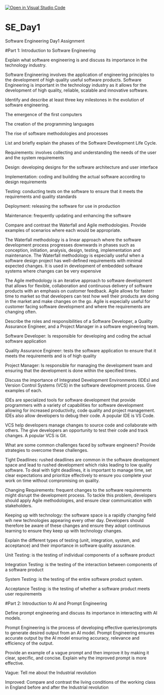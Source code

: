 [![Open in Visual Studio Code](https://classroom.github.com/assets/open-in-vscode-2e0aaae1b6195c2367325f4f02e2d04e9abb55f0b24a779b69b11b9e10269abc.svg)](https://classroom.github.com/online_ide?assignment_repo_id=15535772&assignment_repo_type=AssignmentRepo)
# SE_Day1
Software Engineering Day1 Assignment

#Part 1: Introduction to Software Engineering

Explain what software engineering is and discuss its importance in the technology industry.

Software Engineering involves the application of engineering principles to the development of high quality useful software products. Software Engineering is important in the technology industry as it allows for the development of high quality, reliable, scalable and innovative software.

Identify and describe at least three key milestones in the evolution of software engineering.

The emergence of the first computers

The creation of the programming languages

The rise of software methodologies and processes

List and briefly explain the phases of the Software Development Life Cycle.

Requirements: involves collecting and understanding the needs of the user and the system requirements

Design: developing designs for the software architecture and user interface

Implementation: coding and building the actual software according to design requirements

Testing: conducting tests on the software to ensure that it meets the requirements and quality standards

Deployment: releasing the software for use in production

Maintenance: frequently updating and enhancing the software 

Compare and contrast the Waterfall and Agile methodologies. Provide examples of scenarios where each would be appropriate.

The Waterfall methodology is a linear approach where the software development process progresses downwards in phases such as conception, initiation, analysis, design, testing, implementation and maintenance. The Waterfall methodology is especially useful when a software design project has well-defined requirements with minimal expected changes. It is used in development of embedded software systems where changes can be very expensive

The Agile methodology is an iterative approach to software development that allows for flexible, collaboration and continuous delivery of software products with an emphasis on customer feedback. Agile allows for fasterr time to market so that developers can test how well their products are doing in the market and make changes on the go. Agile is especially useful for customer facing software development and where the requirements are changing often. 

Describe the roles and responsibilities of a Software Developer, a Quality Assurance Engineer, and a Project Manager in a software engineering team.

Software Developer: Is responsible for developing and coding the actual software application

Quality Assurance Engineer: tests the software application to ensure that it meets the requirements and is of high quality

Project Manager: Is responsible for managing the development team and ensuring that the development is done within the specified times.

Discuss the importance of Integrated Development Environments (IDEs) and Version Control Systems (VCS) in the software development process. Give examples of each.

IDEs are specialized tools for software development that provide programmers with a variety of capabilities for software development allowing for increased productivity, code quality and project management. IDEs also allow developers to debug their code. A popular IDE is VS Code.

VCS help developers manage changes to source code and collaborate with others. The give developers an opportunity to test their code and track changes. A popular VCS is Git.

What are some common challenges faced by software engineers? Provide strategies to overcome these challenges.

Tight Deadlines: rushed deadlines are common in the software development space and lead to rushed development which risks leading to low quality software. To deal with tight deadlines, it is important to manage time, set clear expectations and prioritize effectively to ensure you complete your work on time without compromising on quality.

Changing Requirements: frequent changes to the software requirements might disrupt the development process. To tackle this problem, developers should apply Agile methodologies, and ensure clear communication with stakeholders.

Keeping up with technology: the software space is a rapidly changing field wih new technologies appearing every other day. Developers should therefore be aware of these changes and ensure they adopt continuous learning to ensure they keep up with technology changes.

Explain the different types of testing (unit, integration, system, and acceptance) and their importance in software quality assurance.

Unit Testing: is the testing of individual components of a software product

Integration Testing: is the testing of the interaction between components of a software product

System Testing: is the testing of the entire software product system.

Acceptance Testing: is the testing of whether a software product meets user requirements

#Part 2: Introduction to AI and Prompt Engineering

Define prompt engineering and discuss its importance in interacting with AI models.

Prompt Engineering is the process of developing effective queries/prompts to generate desired output from an AI model. Prompt Engineering ensures accurate output by the AI model ensuring accuracy, relevance and efficiency of the output.

Provide an example of a vague prompt and then improve it by making it clear, specific, and concise. Explain why the improved prompt is more effective.

Vague: Tell me about the Industrial revolution

Improved: Compare and contrast the living conditions of the working class in England before and after the Industrial revolution
